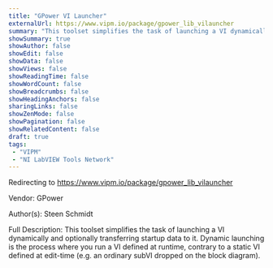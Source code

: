 ```yaml
---
title: "GPower VI Launcher"
externalUrl: https://www.vipm.io/package/gpower_lib_vilauncher
summary: "This toolset simplifies the task of launching a VI dynamically and optionally transferring startup data to it."
showSummary: true
showAuthor: false
showEdit: false
showData: false
showViews: false
showReadingTime: false
showWordCount: false
showBreadcrumbs: false
showHeadingAnchors: false
sharingLinks: false
showZenMode: false
showPagination: false
showRelatedContent: false
draft: true
tags:
 - "VIPM"
 - "NI LabVIEW Tools Network"
---
```


Redirecting to https://www.vipm.io/package/gpower_lib_vilauncher

Vendor: GPower

Author(s): Steen Schmidt
 
Full Description:
This toolset simplifies the task of launching a VI dynamically and optionally transferring startup data to it. Dynamic launching is the process where you run a VI defined at runtime, contrary to a static VI defined at edit-time (e.g. an ordinary subVI dropped on the block diagram).